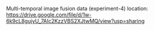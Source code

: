 Multi-temporal image fusion data (experiment-4) location: 
https://drive.google.com/file/d/1w-6k9cL8gujyU_7AIc2KzzVBS2XJtwMQ/view?usp=sharing
